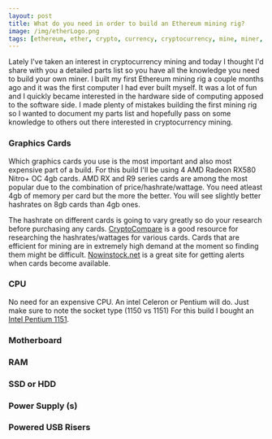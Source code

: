 ```yaml
---
layout: post
title: What do you need in order to build an Ethereum mining rig?
image: /img/etherLogo.png
tags: [ethereum, ether, crypto, currency, cryptocurrency, mine, miner, mining, graphics cards, bitcoin]
---
```


Lately I've taken an interest in cryptocurrency mining and today I thought I'd share with you a detailed parts list so you have all the knowledge you need to build your own miner. 
I built my first Ethereum mining rig a couple months ago and it was the first computer I had ever built myself. 
It was a lot of fun and I quickly became interested in the hardware side of computing apposed to the software side.
I made plenty of mistakes building the first mining rig so I wanted to document my parts list and hopefully pass on some knowledge to others out there interested in cryptocurrency mining.

### Graphics Cards
Which graphics cards you use is the most important and also most expensive part of a build. For this build I'll be using 4 AMD Radeon RX580 Nitro+ OC 4gb cards. 
AMD RX and R9 series cards are among the most popular due to the combination of price/hashrate/wattage. 
You need atleast 4gb of memory per card but the more the better. You will see slightly better hashrates on 8gb cards than 4gb ones. 

The hashrate on different cards is going to vary greatly so do your research before purchasing any cards. 
<a href="https://www.cryptocompare.com/">CryptoCompare</a> is a good resource for researching the hashrates/wattages for various cards. 
Cards that are efficient for mining are in extremely high demand at the moment so finding them might be difficult. <a href="http://www.nowinstock.net/">Nowinstock.net</a> is a great site for getting alerts when cards become available.

### CPU
No need for an expensive CPU. An intel Celeron or Pentium will do. Just make sure to note the socket type (1150 vs 1151)
For this build I bought an <a href="https://www.amazon.com/gp/product/B015VPX05A/ref=oh_aui_detailpage_o06_s01?ie=UTF8&psc=1" >Intel Pentium 1151</a>.
					
### Motherboard

### RAM

### SSD or HDD

### Power Supply (s)

### Powered USB Risers